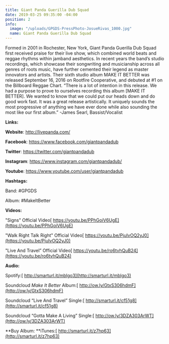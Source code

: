 ```yaml
---
title: Giant Panda Guerilla Dub Squad
date: 2019-03-25 09:35:00 -04:00
position: 2
info:
  image: "/uploads/GPGDS-PressPhoto-JosueRivas_1000.jpg"
  name: Giant Panda Guerilla Dub Squad
---
```


Formed in 2001 in Rochester, New York, Giant Panda Guerilla Dub Squad first received praise for their live show, which combined world beats and reggae rhythms within jamband aesthetics. In recent years the band’s studio recordings, which showcase their songwriting and musicianship across all genres of roots music, have further cemented their legend as master innovators and artists. Their sixth studio album MAKE IT BETTER was released September 16, 2016 on Rootfire Cooperative, and debuted at #1 on the Billboard Reggae Chart. “There is a lot of intention in this release. We had a purpose to prove to ourselves recording this album \[MAKE IT BETTER\]. We wanted to know that we could put our heads down and do good work fast. It was a great release artistically. It uniquely sounds the most progressive of anything we have ever done while also sounding the most like our first album.” -James Searl, Bassist/Vocalist

**Links:**

**Website**: http://livepanda.com/

**Facebook**: https://www.facebook.com/giantpandadub

**Twitter**: https://twitter.com/giantpandadub

**Instagram**: https://www.instagram.com/giantpandadub/

**Youtube**: https://www.youtube.com/user/giantpandadub

**Hashtags:**

Band: #GPGDS

Album: #MakeItBetter

**Videos:**

"Signs" Official Video[ https://youtu.be/PPhGoiV6UgE](https://youtu.be/PPhGoiV6UgE)

"Walk Right Talk Right" Official Video[ https://youtu.be/PjuIvOQ2yJ0](https://youtu.be/PjuIvOQ2yJ0)

"Live And Travel” Official Video[ https://youtu.be/ro6tvhQuB24](https://youtu.be/ro6tvhQuB24)

**Audio:**

Spotify:[ http://smarturl.it/mblgo3](http://smarturl.it/mblgo3)

Soundcloud *Make It Better* Album:[ http://ow.ly/GtxS306hdmF](http://ow.ly/GtxS306hdmF)

Soundcloud “Live And Travel” Single:[ http://smarturl.it/cf51g8](http://smarturl.it/cf51g8)

Soundcloud “Gotta Make A Living” Single:[ http://ow.ly/3DZA303ArWT](http://ow.ly/3DZA303ArWT)

**Buy Album: **iTunes:[ http://smarturl.it/z7hp63](http://smarturl.it/z7hp63)